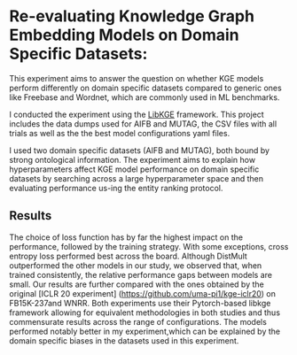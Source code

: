 # Re-evaluating Knowledge Graph Embedding Models on Domain Specific Datasets:

This experiment aims to answer the question on whether KGE models perform differently on domain specific datasets compared to generic ones like Freebase and Wordnet, which are commonly used in ML benchmarks.

I conducted the experiment using the [LibKGE](https://github.com/uma-pi1/kge) framework. This project includes the data dumps used for AIFB and MUTAG, the CSV files with all trials as well as the the best model configurations yaml files.

I used  two  domain  specific  datasets  (AIFB and  MUTAG),  both  bound  by  strong  ontological  information.   The experiment aims to  explain how hyperparameters affect KGE model performance on domain specific datasets by searching across a large hyperparameter space and then evaluating performance us-ing the entity ranking protocol.  

## Results
The choice of loss function has by far the highest impact on the performance, followed by the training strategy.  With some exceptions, cross entropy loss performed best across the board.  Although DistMult  outperformed  the  other  models  in  our  study,  we  observed  that,  when  trained consistently,  the  relative  performance  gaps  between  models  are  small.   Our  results are further compared with the ones obtained by  the original  [ICLR 20 experiment] (https://github.com/uma-pi1/kge-iclr20) on FB15K-237and WNRR. Both experiments use their Pytorch-based libkge framework allowing for  equivalent  methodologies  in  both  studies  and  thus  commensurate  results  across the range of configurations.  The models performed notably better in my experiment,which can be explained by the domain specific biases in the datasets  used in this experiment.

